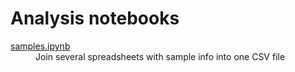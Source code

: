 # Analysis notebooks

<dl>
  <dt><a href="samples.ipynb">samples.ipynb</a></dt>
  <dd>Join several spreadsheets with sample info into one CSV file</dd>
</dl>
